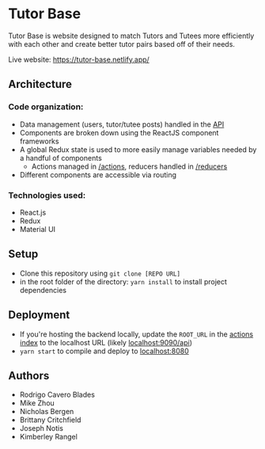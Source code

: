 # Tutor Base

Tutor Base is website designed to match Tutors and Tutees more efficiently with each other and create better tutor pairs based off of their needs.

Live website: https://tutor-base.netlify.app/

## Architecture

### Code organization:

- Data management (users, tutor/tutee posts) handled in the [API](https://github.com/rcaverob/tutorbase-backend)
- Components are broken down using the ReactJS component frameworks
- A global Redux state is used to more easily manage variables needed by a handful of components
  - Actions managed in [/actions](./actions), reducers handled in [/reducers](./reducers)
- Different components are accessible via routing

### Technologies used:
- React.js
- Redux
- Material UI 

## Setup

- Clone this repository using `git clone [REPO URL]`
- in the root folder of the directory: `yarn install` to install project dependencies

## Deployment
- If you're hosting the backend locally, update the `ROOT_URL` in the [actions index](./src/actions/index.js) to the localhost URL (likely [localhost:9090/api](https://localhost:9090/api`))
- `yarn start` to compile and deploy to [localhost:8080](https://localhost:8080)

## Authors

- Rodrigo Cavero Blades
- Mike Zhou
- Nicholas Bergen
- Brittany Critchfield
- Joseph Notis
- Kimberley Rangel
